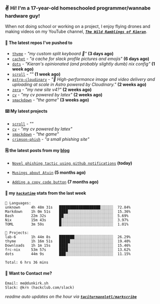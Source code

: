 ### ✌️ Hi! I'm a 17-year-old homeschooled programmer/wannabe hardware guy!

When not doing school or working on a project, I enjoy flying drones and making videos on my YouTube channel, [**_`The Wild Ramblings of Kieran`_**](https://youtube.com/@kieran.rambles).

#### 👷 The latest repos I've pushed to

- [`thyme`](https://github.com/taciturnaxolotl/thyme) - _"my custom split keyboard 🫶"_ **(3 days ago)**
- [`cachet`](https://github.com/taciturnaxolotl/cachet) - _"a cache for slack profile pictures and emojis"_ **(6 days ago)**
- [`dots`](https://github.com/taciturnaxolotl/dots) - _"Kieran's opinionated (and probably slightly dumb) nix config"_ **(1 week ago)**
- [`scroll`](https://github.com/taciturnaxolotl/scroll) - _""_ **(1 week ago)**
- [`astro-cloudinary`](https://github.com/cloudinary-community/astro-cloudinary) - _"🚀 High-performance image and video delivery and uploading at scale in Astro powered by Cloudinary."_ **(2 weeks ago)**
- [`zera`](https://github.com/taciturnaxolotl/zera) - _"my new site v4?"_ **(2 weeks ago)**
- [`cv`](https://github.com/taciturnaxolotl/cv) - _"my cv powered by latex"_ **(2 weeks ago)**
- [`smackdown`](https://github.com/taciturnaxolotl/smackdown) - _"the game"_ **(3 weeks ago)**

#### ⌨️ My latest projects

- [`scroll`](https://github.com/taciturnaxolotl/scroll) - _""_
- [`cv`](https://github.com/taciturnaxolotl/cv) - _"my cv powered by latex"_
- [`smackdown`](https://github.com/taciturnaxolotl/smackdown) - _"the game"_
- [`crimson-phish`](https://github.com/taciturnaxolotl/crimson-phish) - _"a small phishing site"_

#### 🗒️ the latest posts from my [blog](https://dunkirk.sh)

- [`Novel phishing tactic using github notifications`](https://dunkirk.sh/blog/github-phishing/) **(today)**

- [`Musings about Atuin`](https://dunkirk.sh/blog/atuin/) **(5 months ago)**

- [`Adding a copy code button`](https://dunkirk.sh/blog/adding-a-copy-button/) **(7 months ago)**



#### 📡 my [_`hackatime`_](https://waka.hackclub.com) stats from the last week

```text
💾 Languages:
unknown     4h 48m 31s   ███████████████████░░░░░░  72.84%
Markdown    1h 0m 51s    ████░░░░░░░░░░░░░░░░░░░░░  15.36%
Bash        22m 32s      ██░░░░░░░░░░░░░░░░░░░░░░░  5.69%
Nix         15m 43s      █░░░░░░░░░░░░░░░░░░░░░░░░  3.97%
TOML        3m 59s       █░░░░░░░░░░░░░░░░░░░░░░░░  1.01%

💼 Projects:
lab-6       1h 44m 8s    ███████░░░░░░░░░░░░░░░░░░  26.29%
thyme       1h 16m 51s   █████░░░░░░░░░░░░░░░░░░░░  19.40%
Downloads   1h 1m 15s    ████░░░░░░░░░░░░░░░░░░░░░  15.46%
frc-nix     53m 57s      ████░░░░░░░░░░░░░░░░░░░░░  13.62%
dots        44m 9s       ███░░░░░░░░░░░░░░░░░░░░░░  11.15%

Total: 6 hrs 36 mins
```

#### 📮 Want to Contact me?

```text
Email: me@dunkirk.sh
Slack: @krn (hackclub.com/slack)
```

_readme auto updates on the hour via [**`taciturnaxolotl/markscribe`**](https://github.com/taciturnaxolotl/markscribe)_
